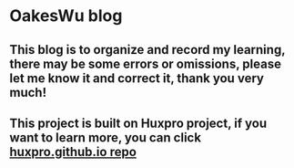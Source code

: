 # OakesWu blog

## This blog is to organize and record my learning, there may be some errors or omissions, please let me know it and correct it, thank you very much!

## This project is built on Huxpro project, if you want to learn more, you can  click  [huxpro.github.io repo](https://github.com/Huxpro/huxpro.github.io) 